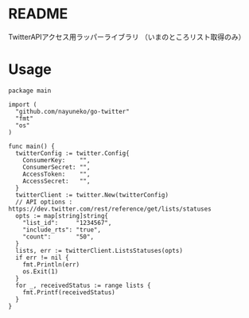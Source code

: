 # README #

TwitterAPIアクセス用ラッパーライブラリ
（いまのところリスト取得のみ）

# Usage #

    package main

    import (
      "github.com/nayuneko/go-twitter"
      "fmt"
      "os"
    )

    func main() {
      twitterConfig := twitter.Config{
        ConsumerKey:    "",
        ConsumerSecret: "",
        AccessToken:    "",
        AccessSecret:   "",
      }
      twitterClient := twitter.New(twitterConfig)
      // API options : https://dev.twitter.com/rest/reference/get/lists/statuses 
      opts := map[string]string{
        "list_id":     "1234567",
        "include_rts": "true",
        "count":       "50",
      }
      lists, err := twitterClient.ListsStatuses(opts)
      if err != nil {
        fmt.Println(err)
        os.Exit(1)
      }
      for _, receivedStatus := range lists {
        fmt.Printf(receivedStatus)
      }
    }
